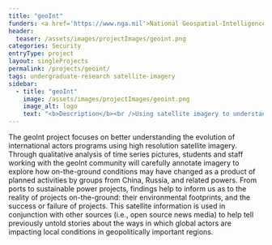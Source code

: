 ```yaml
---
title: "geoInt"
funders: <a href='https://www.nga.mil'>National Geospatial-Intelligence Agency</a><br />
header:
  teaser: /assets/images/projectImages/geoint.png
categories: Security
entryType: project
layout: singleProjects
permalink: /projects/geoint/
tags: undergraduate-research satellite-imagery
sidebar:
  - title: "geoInt"
    image: /assets/images/projectImages/geoint.png
    image_alt: logo
    text: "<b>Description</b><br />Using satellite imagery to understand geopolitical shifts caused by international actors.<br /><b>Timeline:</b><br />Spring 2019 to Present<br /><b>People:</b><br /><a href='/people/danrunfolafall2017.html'>Dan Runfola</a>, <a href='/people/robertmartyfall2017.html'>Robert Marty</a>, <a href='/people/matthewcrittendenfall2018.html'>Matthew Crittenden</a>, <a href='/people/celiametzgerspring2019.html'>Celia Metzger</a>, <a href='/people/katemunkacsyspring2019.html'>Kate Munkacsy</a>, <a href='/people/monicasandufall2019.html'>Monica Sandu</a>, <a href='/people/emilymaisonfall2019.html'>Emily Maison</a>, <a href='/people/monicaaliceafall2019.html'>Monica Alicea</a>, <a href='/people/williamwestonspring2020.html'>William Weston</a>, <a href='/people/carolinemorinspring2020.html'>Caroline Morin</a>, <a href='/people/erinhorriganspring2020.html'>Erin Horrigan</a>, <a href='/people/remingtonfritzspring2020.html'>Remington Fritz</a>, <a href='/people/mayadeutchmanspring2020.html'>Maya Deutchman</a>, <a href='/people/garrisongoetschspring2020.html'>Garrison Goetsch</a>, <a href='/people/colespillerspring2020.html'>Cole Spiller</a>, <a href='/people/katerinaviyellafall2020.html'>Katerina Viyella</a>, <a href='/people/ameliagrossmanfall2020.html'>Amelia Grossman</a>, <a href='/people/rachellifall2020.html'>Rachel Li</a>, <a href='/people/yiwensunfall2020.html'>Yiwen Sun(Wendy)</a>, <a href='/people/landonclimefall2020.html'>Landon Clime</a>, <a href='/people/ashasilvafall2020.html'>Asha Silva</a>, <a href='/people/kaitlynwilsonfall2020.html'>Kaitlyn Wilson</a>, <a href='/people/taramclaughlinfall2020.html'>Tara McLaughlin </a>"
---
```

The geoInt project focuses on better understanding the evolution of international actors programs using high resolution satellite imagery.  Through qualitative analysis of time series pictures, students and staff working with the geoInt community will carefully annotate imagery to explore how on-the-ground conditions may have changed as a product of planned activities by groups from China, Russia, and related powers.  From ports to sustainable power projects, findings help to inform us as to the reality of projects on-the-ground: their environmental footprints, and the success or failure of projects.  This satellite information is used in conjunction with other sources (i.e., open source news media) to help tell previously untold stories about the ways in which global actors are impacting local conditions in geopolitically important regions.